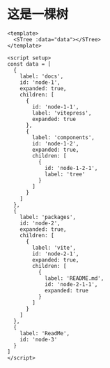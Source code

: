 # 这是一棵树

```vue
<template>
  <STree :data="data"></STree>
</template>

<script setup>
const data = [
  {
    label: 'docs',
    id: 'node-1',
    expanded: true,
    children: [
      {
        id: 'node-1-1',
        label: 'vitepress',
        expanded: true
      },
      {
        label: 'components',
        id: 'node-1-2',
        expanded: true,
        children: [
          {
            id: 'node-1-2-1',
            label: 'tree'
          }
        ]
      }
    ]
  },
  {
    label: 'packages',
    id: 'node-2',
    expanded: true,
    children: [
      {
        label: 'vite',
        id: 'node-2-1',
        expanded: true,
        children: [
          {
            label: 'README.md',
            id: 'node-2-1-1',
            expanded: true
          }
        ]
      }
    ]
  },
  {
    label: 'ReadMe',
    id: 'node-3'
  }
]
</script>
```

<!-- <STree :data="data" checkable></STree> -->

<!-- <script setup> -->
<!--
// import {ref} from 'vue'
// const data=ref([
// {
// label:'docs',
// id:'node-1',
// expanded:true,
// checked:true,
// children:[
// {
// id:'node-1-1',
// label:'vitepress',
// expanded:true
// },
// {
// label:'components',
// id:'node-1-2',
// expanded:true,
// children:[
// {
// id:'node-1-2-1',
// label:'tree'
// }
// ]
// }
// ]
// },
// {
// label:'packages',
// id:'node-2',
// expanded:true,
// children:[
// {
// label:'vite',
// id:'node-2-1',
// expanded:true,
// children:[
// {
// label:'README.md',
// id:'node-2-1-1',
// expanded:true,
// }
// ]
// },
// ]
// },
// {
// label:'ReadMe',
// id:'node-3',
// }

// ]) -->

<!-- </script> -->

<!-- <STree :data="data" checkable operable>
  <template v-slot:content="treeNode">
     <span>{{treeNode.label}}</span>
  </template>
</STree>

<script setup>
import {ref} from 'vue'
const data=ref(
[
  {
      label:'docs',
      id:'node-1',
      expanded:true,
      children:[
        {
            id:'node-1-1',
            label:'vitepress',
            expanded:true
        },
        {
            label:'components',
            id:'node-1-2',
            expanded:true,
            children:[
                {
                    id:'node-1-2-1',
                    label:'tree'
                }
            ]
        }
      ]
  },
  {
      label:'packages',
      id:'node-2',
      expanded:true,
      children:[
          {
              label:'vite',
              id:'node-2-1',
              expanded:true,
              children:[
                  {
                      label:'README.md',
                      id:'node-2-1-1',
                      expanded:true,
                  }
              ]
          },
      ]
  },
  {
      label:'ReadMe',
      id:'node-3',
      expanded:true
  }
]
)
</script> -->

<!-- <STree :data="data" @lazy-load="lazyLoad">
</STree>

<script setup>
import {ref} from 'vue'


   
const data=ref([
  {
  id:'node-1',
  label:'node-1',
  children:[
    {
      id:'node-1-1',
      label:'node1-1-dynamicloading',
      isLeaf:false,
    },
    {
      id:'node1-2',
      label:'node1-2',
    },
  ],
  },
  {
    id:'node-2',
    label:'node2-dynamicloading',
    isLeaf:false
  },
]);

const lazyLoad = (node, cb) => {
  setTimeout(() => {
    const data=[
      {
        label:'lazy node 1',
        id:'lazy node 1',
        expanded:true,
        children:[
          {
            id:'lazy node 1-1',
            label:'lazy node 1-1'
          },
          {
            id:'lazy node 1-2',
            label:'lazy node 1-2'
          }
        ]
      }
    ];

    cb({
      treeItems:data,
      node,
    }
      
)

  },1000)
}
</script> -->



<STree :data="data" dragdrop>
</STree>



<script setup>
import {ref} from 'vue'
   
const data=ref(
[
  {
      label:'docs',
      id:'node-1',
      expanded:true,
      children:[
        {
            id:'node-1-1',
            label:'vitepress',
            expanded:true
        },
        {
            label:'components',
            id:'node-1-2',
            expanded:true,
            children:[
                {
                    id:'node-1-2-1',
                    label:'tree'
                }
            ]
        }
      ]
  },
  {
      label:'packages',
      id:'node-2',
      expanded:true,
      children:[
          {
              label:'vite',
              id:'node-2-1',
              expanded:true,
              children:[
                  {
                      label:'README.md',
                      id:'node-2-1-1',
                      expanded:true,
                  }
              ]
          },
      ]
  },
  {
      label:'ReadMe',
      id:'node-3',
      expanded:true
  }
]
)

</script>
